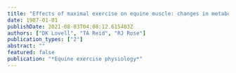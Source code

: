 ```yaml
---
title: "Effects of maximal exercise on equine muscle: changes in metabolites, pH and temperature"
date: 1987-01-01
publishDate: 2021-08-03T04:08:12.615403Z
authors: ["DK Lovell", "TA Reid", "RJ Rose"]
publication_types: ["2"]
abstract: ""
featured: false
publication: "*Equine exercise physiology*"
---
```


